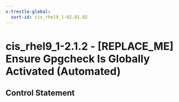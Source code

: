 ```yaml
---
x-trestle-global:
  sort-id: cis_rhel9_1-02.01.02
---
```


# cis_rhel9_1-2.1.2 - \[REPLACE_ME\] Ensure Gpgcheck Is Globally Activated (Automated)

## Control Statement
